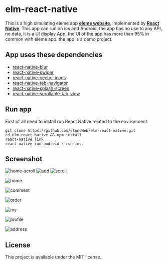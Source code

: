 # elm-react-native
This is a high simulating eleme app [**eleme website**](https://www.ele.me/), implemented by [**React Native**](http://facebook.github.io/react-native/). This app can run on ios and Android, the app has no use to any API, no data, it is a UI display App, the UI of the app has more than 95% in common with eleme app. the app is a demo project.


## App uses these dependencies
- [react-native-blur](https://github.com/react-native-fellowship/react-native-blur)
- [react-native-swiper](https://github.com/leecade/react-native-swiper)
- [react-native-vector-icons](https://github.com/oblador/react-native-vector-icons)
- [react-native-tab-navigator](https://github.com/exponent/react-native-tab-navigator)
- [react-native-splash-screen](https://github.com/crazycodeboy/react-native-splash-screen)
- [react-native-scrollable-tab-view](https://github.com/skv-headless/react-native-scrollable-tab-view)

## Run app
First of all need to install run React Native related to the environment.
```
git clone https://github.com/stoneWeb/elm-react-native.git
cd elm-react-native && npm install
react-native link
react-native run-android / run-ios
```
## Screenshot

![home-scroll](screenshots/home-scroll.gif)
![add](screenshots/add.gif)
![scroll](screenshots/scroll.gif)

![home](screenshots/home.png)

![comment](screenshots/comment.png)

![order](screenshots/order.png)

![my](screenshots/my.png)

![profile](screenshots/profile.png)

![address](screenshots/address.png)

## License

This project is available under the MIT license.
